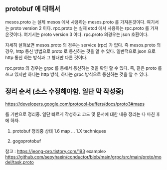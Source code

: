 ## protobuf 에 대해서
mesos.proto 는 실제 mesos 에서 사용하는 mesos.proto 를 가져온것이다. 여기서는 proto version 2 이다.
rpc.proto 는 실제 etcd 에서 사용하는 rpc.proto 를 가져온것이다. 여기서는 proto version 3 이다. 
rpc.proto 의경우는 json 호환이다. 

자세히 살펴보면 mesos.proto 의 경우는 service (rpc) 가 없다. 즉 mesos.proto 의 경우, http 통신 방법으로 proto 로 통신하는 것을 알 수 있다. 
일반적으로 json 으로 http 통신 하는 방식과 그 형태만 다른 것이다.

rpc.proto 의 경우는 grpc 를 통해서 통신하는 것을 확인 할 수 있다. 즉, 같은 proto 를 쓰고 있지만 하나는 http 방식, 하나는 grpc 방식으로 통신하는 것을 알 수 있다.

## 정리 순서 (소스 수정해야함. 일단 막 작성중)

https://developers.google.com/protocol-buffers/docs/proto3#maps

를 기반으로 정리중. 일단 빠르게 작성하고 코드 및 문서에 대한 내용 정리는 다 마친 후에 하자.

1. protobuf 정리중 상태
   1.6 map
   ...
   1.X techniques
   
2. gogoprotobuf 


참고 : https://jeong-pro.tistory.com/193
example> https://github.com/seoyhaein/conductor/blob/main/grpc/src/main/proto/model/task.proto
   